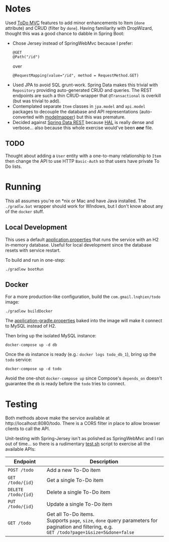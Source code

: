 # Notes
Used [ToDo MVC](http://todomvc.com/examples/backbone/) features to add minor enhancements to Item (`done` attribute) and CRUD (filter by `done`). Having familiarity with DropWizard, thought this was a good chance to dabble in Spring Boot:
* Chose Jersey instead of SpringWebMvc because I prefer:
  ```
  @GET
  @Path("/id")
  ```
  over
  ```
  @RequestMapping(value="/id", method = RequestMethod.GET)
  ```
* Used JPA to avoid SQL grunt-work.  Spring Data makes this trivial with `Repository` providing auto-generated CRUD and queries.  The REST endpoints are such a thin CRUD-wrapper that `@Transactional` is overkill (but was trivial to add).
* Contemplated separate `Item` classes in `jpa.model` and `api.model` packages to decouple the database and API representations (auto-converted with [modelmapper](http://modelmapper.org/)) but this was premature.
* Decided against [Spring Data REST](https://projects.spring.io/spring-data-rest/) because [HAL](http://stateless.co/hal_specification.html) is really dense and verbose... also because this whole exercise would've been **_one_** file.

## TODO
Thought about adding a `User` entity with a one-to-many relationship to `Item` then change the API to use HTTP `Basic-Auth` so that users have private To Do lists.

# Running
This all assumes you're on *nix or Mac and have Java installed.  The `./gradlw.bat` wrapper should work for WIndows, but I don't know about any of the `docker` stuff.
## Local Development
This uses a default [application.properties](https://github.com/StdVectorBool/todo/blob/master/src/main/resources/application.properties) that runs the service with an H2 in-memory database.  Useful for local development since the database resets with service restart.

To build and run in one-step:
```
./gradlew bootRun
```

## Docker
For a more production-like configuration, build the `com.gmail.lnqhien/todo` image:
```
./gradlew buildDocker
```

The [application-gradle.properties](https://github.com/StdVectorBool/todo/blob/master/application-docker.properties) baked into the image will make it connect to MySQL instead of H2.

Then bring up the isolated MySQL instance:
```
docker-compose up -d db
```

Once the `db` instance is ready (e.g.: `docker logs todo_db_1`), bring up the `todo` service:
```
docker-compose up -d todo
```

Avoid the one-shot `docker-compose up` since Compose's `depends_on` doesn't guarantee the `db` is ready before the `todo` tries to connect.

# Testing
Both methods above make the service available at http://localhost:8080/todo.  There is a CORS filter in place to allow browser clients to call the API.

Unit-testing with Spring-Jersey isn't as polished as SpringWebMvc and I ran out of time... so there is a rudimentary [test.sh](https://github.com/StdVectorBool/todo/blob/master/test.sh) script to exercise all the available APIs:

| Endpoint | Description |
| ------------- | ------------- |
| `POST /todo` | Add a new To-Do item |
| `GET /todo/{id}` | Get a single To-Do item |
| `DELETE /todo/{id}` | Delete a single To-Do item |
| `PUT /todo/{id}` | Update a single To-Do item |
| `GET /todo`| Get all To-Do items. <br> Supports `page`, `size`, `done` query parameters for pagination and filtering, e.g. <br> `GET /todo?page=1&size=5&done=false`